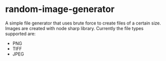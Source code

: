 # random-image-generator
A simple file generator that uses brute force to create files of a certain size. Images are created with node sharp library. Currently the file types supported are:

- PNG
- TIFF
- JPEG